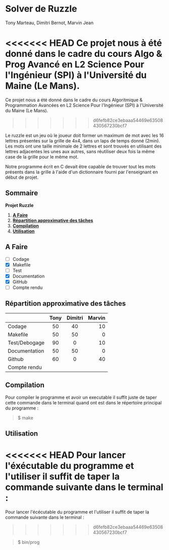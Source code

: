 # Solver de Ruzzle

Tony Marteau, Dimitri Bernot, Marvin Jean

<<<<<<< HEAD
Ce projet nous à été donné dans le cadre du cours Algo & Prog Avancé en L2 Science Pour l'Ingénieur (SPI) à l'Université du Maine (Le Mans).
=======
Ce projet nous a été donné dans le cadre du cours Algoritmique & Programmation Avancées en L2 Science Pour l'Ingénieur (SPI) à l'Université du Maine (Le Mans).
>>>>>>> d6fefb82ce3ebaaa54469e63508430567230bcf7

Le ruzzle est un jeu où le joueur doit former un maximum de mot avec les 16 lettres présentes sur la grille de 4x4, dans un laps de temps donné (2min). Les mots ont une taille minimale de 2 lettres et sont trouvés en utilisant des lettres adjacentes les unes aux autres, sans réutiliser deux fois la même case de la grille pour le même mot.

Notre programme écrit en C devait être capable de trouver tout les mots présents dans la grille à l'aide d'un dictionnaire fourni par l'enseignant en début de projet.

## Sommaire
   **Projet Ruzzle**
   1. **[A Faire](#a-faire)**
   2. **[Répartition approximative des tâches](#répartition-approximative-des-tâches)**
   3. **[Compilation](#compilation)**
   4. **[Utilisation](#utilisation)**

## A Faire

 - [ ] Codage
 - [x] Makefile 
 - [ ] Test 
 - [x] Documentation
 - [x] GitHub
 - [ ] Compte rendu

## Répartition approximative des tâches

|   | Tony  | Dimitri | Marvin  |
----|:-----:|:-------:| ------: |
|Codage|50|40|10|
|Makefile|50|50|0|
|Test/Debogage|90|0|10|
|Documentation|50|50|0|
|Github|60|0|40|
|Compte rendu| | | |

## Compilation


Pour compiler le programme et avoir un executable il suffit juste de taper cette commande dans le terminal quand ont est dans le répertoire principal du programme :

> $ make

## Utilisation


<<<<<<< HEAD
Pour lancer l'éxécutable du programme et l'utiliser il suffit de taper la commande suivante dans le terminal :
=======
Pour lancer l'écécutable du programme et l'utiliser il suffit de taper la commande suivante dans le terminal :
>>>>>>> d6fefb82ce3ebaaa54469e63508430567230bcf7

> $ bin/prog

